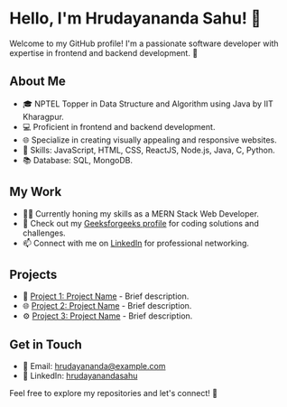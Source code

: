 
# Hello, I'm Hrudayananda Sahu! 👋

Welcome to my GitHub profile! I'm a passionate software developer with expertise in frontend and backend development. 🚀

## About Me

- 🎓 NPTEL Topper in Data Structure and Algorithm using Java by IIT Kharagpur.
- 💻 Proficient in frontend and backend development.
- 🌐 Specialize in creating visually appealing and responsive websites.
- 🔧 Skills: JavaScript, HTML, CSS, ReactJS, Node.js, Java, C, Python.
- 📚 Database: SQL, MongoDB.

## My Work

- 👨‍💻 Currently honing my skills as a MERN Stack Web Developer.
- 🌟 Check out my [Geeksforgeeks profile](https://auth.geeksforgeeks.org/user/hrudayanandasahu3) for coding solutions and challenges.
- 📫 Connect with me on [LinkedIn](https://www.linkedin.com/in/hrudayanandasahu/) for professional networking.

## Projects

- 🚀 [Project 1: Project Name](#) - Brief description.
- 🌐 [Project 2: Project Name](#) - Brief description.
- ⚙️ [Project 3: Project Name](#) - Brief description.

## Get in Touch

- 📧 Email: hrudayananda@example.com
- 🔗 LinkedIn: [hrudayanandasahu](https://www.linkedin.com/in/hrudayanandasahu/)

Feel free to explore my repositories and let's connect! 🚀
